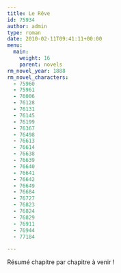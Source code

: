 ```yaml
---
title: Le Rêve
id: 75934
author: admin
type: roman
date: 2010-02-11T09:41:11+00:00
menu:
  main:
    weight: 16
    parent: novels
rm_novel_year: 1888
rm_novel_characters:
  - 75960
  - 75961
  - 76006
  - 76128
  - 76131
  - 76145
  - 76199
  - 76367
  - 76498
  - 76613
  - 76614
  - 76638
  - 76639
  - 76640
  - 76641
  - 76642
  - 76649
  - 76684
  - 76727
  - 76823
  - 76824
  - 76829
  - 76911
  - 76944
  - 77184

---
```

Résumé chapitre par chapitre à venir !